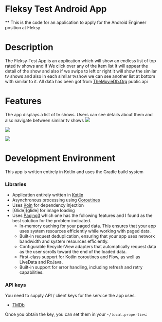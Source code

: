 Fleksy Test Android App
================================= 

** This is the code for an application to apply for the Android Engineer position at Fleksy

# Description

The Fleksy-Test App is an application which will show an endless list of top rated tv shows and if 
We click over any of the item list It will appear the detail of the show and also if we swipe to 
left or right It will show the similar tv shows and also in each similar tvshow we can see another
list at bottom with similar to it.
All data has been got from [TheMovieDb.Org](https://themoviedb.org) public api 

# Features
The app displays a list of tv shows. Users can see details about them and also navigate between similar
tv shows
![](gif2.gif)  

![](gif1.gif)

![](gif3.gif)


# Development Environment
This app is written entirely in Kotlin and uses the Gradle build system


### Libraries

- Application entirely written in [Kotlin](https://kotlinlang.org)
- Asynchronous processing using [Coroutines](https://kotlin.github.io/kotlinx.coroutines/)
- Uses [Koin](https://github.com/InsertKoinIO/koin) for dependency injection
- [Glide][glide] for image loading
- Uses [Paging3](https://developer.android.com/topic/libraries/architecture/paging/v3-overview) which one has the following
features and I found as the best solution for the problem indicated.
  - In-memory caching for your paged data. This ensures that your app uses system resources efficiently while working with paged data.
  - Built-in request deduplication, ensuring that your app uses network bandwidth and system resources efficiently.
  - Configurable RecyclerView adapters that automatically request data as the user scrolls toward the end of the loaded data.
  - First-class support for Kotlin coroutines and Flow, as well as LiveData and RxJava. 
  - Built-in support for error handling, including refresh and retry capabilities.
    
### API keys

You need to supply API / client keys for the service the app uses.

- [TMDb](https://developers.themoviedb.org)

Once you obtain the key, you can set them in your `~/local.properties`: